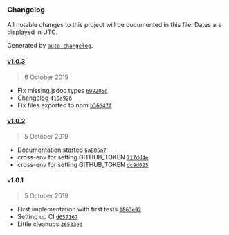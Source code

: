 ### Changelog

All notable changes to this project will be documented in this file. Dates are displayed in UTC.

Generated by [`auto-changelog`](https://github.com/CookPete/auto-changelog).

#### [v1.0.3](https://github.com/h9h/word-collect/compare/v1.0.2...v1.0.3)

> 6 October 2019

- Fix missing jsdoc types [`699205d`](https://github.com/h9h/word-collect/commit/699205d9d11fb928fe77154082df55858f38882e)
- Changelog [`416a926`](https://github.com/h9h/word-collect/commit/416a9261b58845f3e20be463f401a2218f03a6e6)
- Fix files exported to npm [`b36647f`](https://github.com/h9h/word-collect/commit/b36647f8afa88e20d9bb26a87e4996693bff5632)

#### [v1.0.2](https://github.com/h9h/word-collect/compare/v1.0.1...v1.0.2)

> 5 October 2019

- Documentation started [`6a885a7`](https://github.com/h9h/word-collect/commit/6a885a739c9605777bdb8a39510a1d3d685b0ff7)
- cross-env for setting GITHUB_TOKEN [`717dd4e`](https://github.com/h9h/word-collect/commit/717dd4e85d32677259c1f9645f663a329fc96596)
- cross-env for setting GITHUB_TOKEN [`dc9d025`](https://github.com/h9h/word-collect/commit/dc9d025d98c33781e1ad004dc6c62494b5d92e27)

#### v1.0.1

> 5 October 2019

- First implementation with first tests [`1863e92`](https://github.com/h9h/word-collect/commit/1863e929da9110af27b724e58b870417c9d0faf4)
- Setting up CI [`d657167`](https://github.com/h9h/word-collect/commit/d657167547bfaff88152f17bcea34ecba4b27e62)
- Little cleanups [`36533ed`](https://github.com/h9h/word-collect/commit/36533edfa9ef4d3721a33aeea7d1cf4310ac535b)
